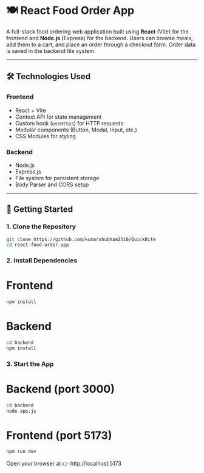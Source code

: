 # 🍽️ React Food Order App

A full-stack food ordering web application built using **React** (Vite) for the frontend and **Node.js** (Express) for the backend. Users can browse meals, add them to a cart, and place an order through a checkout form. Order data is saved in the backend file system.

---

## 🛠️ Technologies Used

### Frontend
- React + Vite
- Context API for state management
- Custom hook (`useHttps`) for HTTP requests
- Modular components (Button, Modal, Input, etc.)
- CSS Modules for styling

### Backend
- Node.js
- Express.js
- File system for persistent storage
- Body Parser and CORS setup

---

## 🚀 Getting Started

### 1. Clone the Repository

```bash
git clone https://github.com/kumarshubham2510/QuickBite
cd react-food-order-app
```
### 2. Install Dependencies

# Frontend
```bash
npm install
```
# Backend
```bash
cd backend
npm install
```

### 3. Start the App
# Backend (port 3000)
```bash
cd backend
node app.js
```
# Frontend (port 5173)
```bash
npm run dev
```
Open your browser at 👉 http://localhost:5173